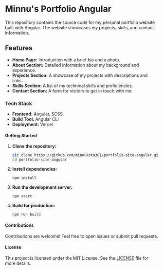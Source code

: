 # Minnu's Portfolio Angular

This repository contains the source code for my personal portfolio website built with Angular. The website showcases my projects, skills, and contact information.

## Features

- **Home Page:** Introduction with a brief bio and a photo.
- **About Section:** Detailed information about my background and experience.
- **Projects Section:** A showcase of my projects with descriptions and links.
- **Skills Section:** A list of my technical skills and proficiencies.
- **Contact Section:** A form for visitors to get in touch with me.

### Tech Stack

- **Frontend:** Angular, SCSS
- **Build Tool:** Angular CLI
- **Deployment:** Vercel

#### Getting Started

1. **Clone the repository:**

   ```bash
   git clone https://github.com/minnukota381/portfolio-site-angular.git
   cd portfolio-site-angular
   ```

2. **Install dependencies:**

   ```bash
   npm install
   ```

3. **Run the development server:**

   ```bash
   npm start
   ```

4. **Build for production:**

   ```bash
   npm run build
   ```

#### Contributions

Contributions are welcome! Feel free to open issues or submit pull requests.

#### License

This project is licensed under the MIT License. See the [LICENSE](LICENSE) file for more details.
